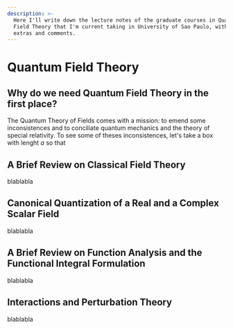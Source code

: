 ```yaml
---
description: >-
  Here I'll write down the lecture notes of the graduate courses in Quantum
  Field Theory that I'm current taking in University of Sao Paulo, with some
  extras and comments.
---
```


<script src="https://polyfill.io/v3/polyfill.min.js?features=es6"></script>
<script id="MathJax-script" async src="https://cdn.jsdelivr.net/npm/mathjax@3/es5/tex-mml-chtml.js"></script>

# Quantum Field Theory

## Why do we need Quantum Field Theory in the first place?

The Quantum Theory of Fields comes with a mission: to emend some inconsistences and to conciliate quantum mechanics and the theory of special relativity. To see some of theses inconsistences, let's take a box with lenght $a$ so that&#x20;

## A Brief Review on Classical Field Theory

blablabla

## Canonical Quantization of a Real and a Complex Scalar Field

blablabla

## A Brief Review on Function Analysis and the Functional Integral Formulation

blablabla

## Interactions and Perturbation Theory

blablabla

